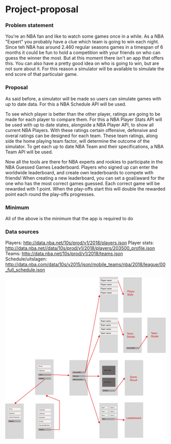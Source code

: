 # Project-proposal
### Problem statement
You're an NBA fan and like to watch some games once in a while. As a NBA "Expert" you probably have a clue which team is going to win each night. Since teh NBA has around 2.460 regular seasons games in a timespan of 6 months it could be fun to hold a competition with your friends on who can guess the winner the most. But at this moment there isn't an app that offers this. 
You can also have a pretty good idea on who is going to win, but are not sure about it. For this reason a simulator will be available to simulate the end score of that particulair game.

### Proposal
As said before, a simulator will be made so users can simulate games with up to date data. For this a NBA Schedule API will be used.

To see which player is better than the other player, ratings are going to be made for each player to compare them. For this a NBA Player Stats API will be used with up to date states, alongside a NBA Player API, to show all current NBA Players. 
With these ratings certain offensive, defensive and overal ratings can be designed for each team. These team ratings, along side the home playing team factor, will determine the outcome of the simulator. To get each up to date NBA Team and their specifications, a NBA Team API will be used. 

Now all the tools are there for NBA experts and rookies to participate in the NBA Guessed Games Leaderboard. Players who signed up can enter the worldwide leaderboard, and create own leaderboards to compete with friends! When creating a new leaderboard, you can set a goal/award for the one who has the most correct games guessed. Each correct game will be rewarded with 1 point. When the play-offs start this will double the rewarded point each round the play-offs progresses. 

### Minimum
All of the above is the minimum that the app is required to do

### Data sources
Players: http://data.nba.net/10s/prod/v1/2018/players.json
Player stats: http://data.nba.net//data/10s/prod/v1/2018/players/203500_profile.json 
Teams: http://data.nba.net/10s/prod/v1/2018/teams.json
Schedule/uitslagen: http://data.nba.com/data/10s/v2015/json/mobile_teams/nba/2018/league/00_full_schedule.json 

![afbeelding van app](NBAV.png)
